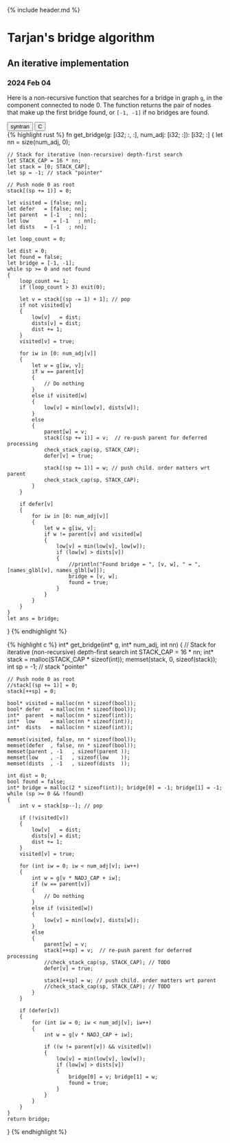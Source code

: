 
{% include header.md %}

# Tarjan's bridge algorithm

## An iterative implementation

### 2024 Feb 04

Here is a non-recursive function that searches for a bridge in graph `g`, in the
component connected to node 0. The function returns the pair of nodes that make
up the first bridge found, or `[-1, -1]` if no bridges are found.

<!-- Tab link buttons -->
<div class="tab">
  <button class="tablinks" onclick="openTab(event, 'syntran_0')" id="defaultOpen">syntran</button>
  <button class="tablinks" onclick="openTab(event, 'c_0')">C</button>
</div>

<!-- Tab content -->
<!-- TODO: replace tabs with 4 spaces.  Default tab width is 8 an there's too
much scrolling -->
<div id="syntran_0" class="tabcontent">
{% highlight rust %}
fn get_bridge(g: [i32; :, :], num_adj: [i32; :]): [i32; :]
{
    let nn = size(num_adj, 0);

    // Stack for iterative (non-recursive) depth-first search
    let STACK_CAP = 16 * nn;
    let stack = [0; STACK_CAP];
    let sp = -1; // stack "pointer"

    // Push node 0 as root
    stack[(sp += 1)] = 0;

    let visited = [false; nn];
    let defer   = [false; nn];
    let parent  = [-1   ; nn];
    let low        = [-1   ; nn];
    let dists   = [-1   ; nn];

    let loop_count = 0;

    let dist = 0;
    let found = false;
    let bridge = [-1, -1];
    while sp >= 0 and not found
    {
        loop_count += 1;
        if (loop_count > 3) exit(0);

        let v = stack[(sp -= 1) + 1]; // pop
        if not visited[v]
        {
            low[v]   = dist;
            dists[v] = dist;
            dist += 1;
        }
        visited[v] = true;

        for iw in [0: num_adj[v]]
        {
            let w = g[iw, v];
            if w == parent[v]
            {
                // Do nothing
            }
            else if visited[w]
            {
                low[v] = min(low[v], dists[w]);
            }
            else
            {
                parent[w] = v;
                stack[(sp += 1)] = v;  // re-push parent for deferred processing
                check_stack_cap(sp, STACK_CAP);
                defer[v] = true;

                stack[(sp += 1)] = w; // push child. order matters wrt parent
                check_stack_cap(sp, STACK_CAP);
            }
        }

        if defer[v]
        {
            for iw in [0: num_adj[v]]
            {
                let w = g[iw, v];
                if w != parent[v] and visited[w]
                {
                    low[v] = min(low[v], low[w]);
                    if (low[w] > dists[v])
                    {
                        //println("Found bridge = ", [v, w], " = ", [names_glbl[v], names_glbl[w]]);
                        bridge = [v, w];
                        found = true;
                    }
                }
            }
        }
    }
    let ans = bridge;
}
{% endhighlight %}
</div>

<div id="c_0" class="tabcontent">
{% highlight c %}
int* get_bridge(int* g, int* num_adj, int nn)
{
    // Stack for iterative (non-recursive) depth-first search
    int STACK_CAP = 16 * nn;
    int* stack = malloc(STACK_CAP * sizeof(int));
    memset(stack, 0, sizeof(stack));
    int sp = -1; // stack "pointer"

    // Push node 0 as root
    //stack[(sp += 1)] = 0;
    stack[++sp] = 0;

    bool* visited = malloc(nn * sizeof(bool));
    bool* defer   = malloc(nn * sizeof(bool));
    int*  parent  = malloc(nn * sizeof(int));
    int*  low     = malloc(nn * sizeof(int));
    int*  dists   = malloc(nn * sizeof(int));

    memset(visited, false, nn * sizeof(bool));
    memset(defer  , false, nn * sizeof(bool));
    memset(parent , -1   , sizeof(parent ));
    memset(low    , -1   , sizeof(low    ));
    memset(dists  , -1   , sizeof(dists  ));

    int dist = 0;
    bool found = false;
    int* bridge = malloc(2 * sizeof(int)); bridge[0] = -1; bridge[1] = -1;
    while (sp >= 0 && !found)
    {
        int v = stack[sp--]; // pop

        if (!visited[v])
        {
            low[v]   = dist;
            dists[v] = dist;
            dist += 1;
        }
        visited[v] = true;

        for (int iw = 0; iw < num_adj[v]; iw++)
        {
            int w = g[v * NADJ_CAP + iw];
            if (w == parent[v])
            {
                // Do nothing
            }
            else if (visited[w])
            {
                low[v] = min(low[v], dists[w]);
            }
            else
            {
                parent[w] = v;
                stack[++sp] = v;  // re-push parent for deferred processing
                //check_stack_cap(sp, STACK_CAP); // TODO
                defer[v] = true;

                stack[++sp] = w; // push child. order matters wrt parent
                //check_stack_cap(sp, STACK_CAP); // TODO
            }
        }

        if (defer[v])
        {
            for (int iw = 0; iw < num_adj[v]; iw++)
            {
                int w = g[v * NADJ_CAP + iw];

                if ((w != parent[v]) && visited[w])
                {
                    low[v] = min(low[v], low[w]);
                    if (low[w] > dists[v])
                    {
                        bridge[0] = v; bridge[1] = w;
                        found = true;
                    }
                }
            }
        }
    }
    return bridge;
}
{% endhighlight %}
</div>

<script>
    function openTab(evt, tabName) {
        // Declare all variables
        var i, tabcontent, tablinks;

        // Get all elements with class="tabcontent" and hide them
        tabcontent = document.getElementsByClassName("tabcontent");
        for (i = 0; i < tabcontent.length; i++) {
            tabcontent[i].style.display = "none";
        }

        // Get all elements with class="tablinks" and remove the class "active"
        tablinks = document.getElementsByClassName("tablinks");
        for (i = 0; i < tablinks.length; i++) {
            tablinks[i].className = tablinks[i].className.replace(" active", "");
        }

        // Show the current tab, and add an "active" class to the button that opened the tab
        document.getElementById(tabName).style.display = "block";
        evt.currentTarget.className += " active";
    }

    // Show only default tab on page load
    document.getElementById("defaultOpen").click();

    // Change code block "figure" margins from ungodly 40px
    elems = document.getElementsByClassName("highlight");
    for (i = 0; i < elems.length; i++) {
        elems[i].style.margin = "0px";
    }
</script>

